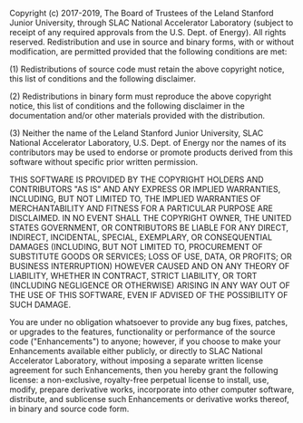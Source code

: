 Copyright (c) 2017-2019, The Board of Trustees of the Leland Stanford
Junior University, through SLAC National Accelerator Laboratory
(subject to receipt of any required approvals from the U.S. Dept. of
Energy). All rights reserved. Redistribution and use in source and
binary forms, with or without modification, are permitted provided
that the following conditions are met:

(1) Redistributions of source code must retain the above copyright
notice, this list of conditions and the following disclaimer.

(2) Redistributions in binary form must reproduce the above copyright
notice, this list of conditions and the following disclaimer in the
documentation and/or other materials provided with the distribution.

(3) Neither the name of the Leland Stanford Junior University, SLAC
National Accelerator Laboratory, U.S. Dept. of Energy nor the names of
its contributors may be used to endorse or promote products derived
from this software without specific prior written permission.

THIS SOFTWARE IS PROVIDED BY THE COPYRIGHT HOLDERS AND CONTRIBUTORS
"AS IS" AND ANY EXPRESS OR IMPLIED WARRANTIES, INCLUDING, BUT NOT
LIMITED TO, THE IMPLIED WARRANTIES OF MERCHANTABILITY AND FITNESS FOR
A PARTICULAR PURPOSE ARE DISCLAIMED. IN NO EVENT SHALL THE COPYRIGHT
OWNER, THE UNITED STATES GOVERNMENT, OR CONTRIBUTORS BE LIABLE FOR ANY
DIRECT, INDIRECT, INCIDENTAL, SPECIAL, EXEMPLARY, OR CONSEQUENTIAL
DAMAGES (INCLUDING, BUT NOT LIMITED TO, PROCUREMENT OF SUBSTITUTE
GOODS OR SERVICES; LOSS OF USE, DATA, OR PROFITS; OR BUSINESS
INTERRUPTION) HOWEVER CAUSED AND ON ANY THEORY OF LIABILITY, WHETHER
IN CONTRACT, STRICT LIABILITY, OR TORT (INCLUDING NEGLIGENCE OR
OTHERWISE) ARISING IN ANY WAY OUT OF THE USE OF THIS SOFTWARE, EVEN IF
ADVISED OF THE POSSIBILITY OF SUCH DAMAGE.

You are under no obligation whatsoever to provide any bug fixes,
patches, or upgrades to the features, functionality or performance of
the source code ("Enhancements") to anyone; however, if you choose to
make your Enhancements available either publicly, or directly to SLAC
National Accelerator Laboratory, without imposing a separate written
license agreement for such Enhancements, then you hereby grant the
following license: a non-exclusive, royalty-free perpetual license to
install, use, modify, prepare derivative works, incorporate into other
computer software, distribute, and sublicense such Enhancements or
derivative works thereof, in binary and source code form.
